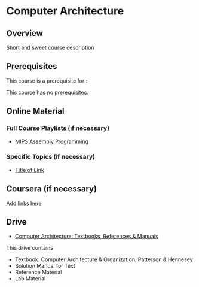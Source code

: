 # Computer Architecture

## Overview

Short and sweet course description

## Prerequisites

This course is a prerequisite for : 

This course has no prerequisites.

## Online Material

### Full Course Playlists (if necessary)

*	[MIPS Assembly Programming](https://www.youtube.com/playlist?list=PL5b07qlmA3P6zUdDf-o97ddfpvPFuNa5A)

### Specific Topics (if necessary)

*   [Title of Link](https://www.youtube.com)

## Coursera (if necessary)

Add links here

## Drive 
*  [Computer Architecture: Textbooks, References & Manuals](https://drive.google.com/open?id=1Ohzj5WjzCaml4u1JNau7OCm6YBX91gwV)

This drive contains
*  Textbook: Computer Architecture & Organization, Patterson & Hennesey
*  Solution Manual for Text
*  Reference Material
*  Lab Material
